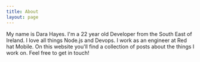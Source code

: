 ```yaml
---
title: About
layout: page
---
```


My name is Dara Hayes. I'm a 22 year old Developer from the South East of Ireland. I love all things Node.js and Devops. I work as an engineer at Red hat Mobile. On this website you'll find a collection of posts about the things I work on. Feel free to get in touch!
